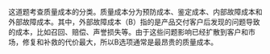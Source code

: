 这道题考查质量成本的分类。质量成本分为预防成本、鉴定成本、内部故障成本和外部故障成本。其中，外部故障成本（B）指的是产品交付客户后发现的问题导致的成本，比如召回、赔偿、声誉损失等。由于这些问题影响已经扩散到客户和市场，修复和补救的代价最大，所以B选项通常是最昂贵的质量成本。